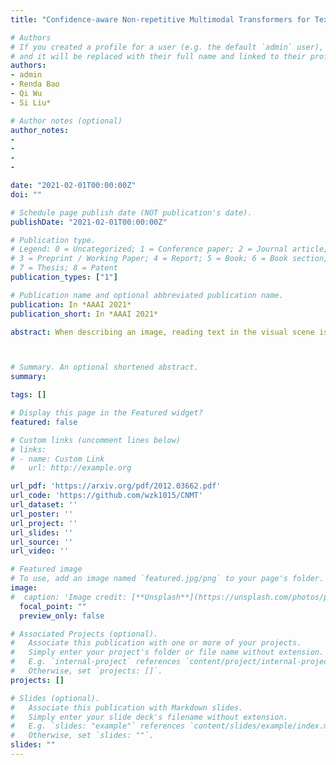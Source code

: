 ```yaml
---
title: "Confidence-aware Non-repetitive Multimodal Transformers for TextCaps"

# Authors
# If you created a profile for a user (e.g. the default `admin` user), write the username (folder name) here 
# and it will be replaced with their full name and linked to their profile.
authors:
- admin
- Renda Bao
- Qi Wu
- Si Liu*

# Author notes (optional)
author_notes:
- 
- 
- 
- 

date: "2021-02-01T00:00:00Z"
doi: ""

# Schedule page publish date (NOT publication's date).
publishDate: "2021-02-01T00:00:00Z"

# Publication type.
# Legend: 0 = Uncategorized; 1 = Conference paper; 2 = Journal article;
# 3 = Preprint / Working Paper; 4 = Report; 5 = Book; 6 = Book section;
# 7 = Thesis; 8 = Patent
publication_types: ["1"]

# Publication name and optional abbreviated publication name.
publication: In *AAAI 2021*
publication_short: In *AAAI 2021*

abstract: When describing an image, reading text in the visual scene is crucial to understand the key information. Recent work explores the TextCaps task, i.e. image captioning with reading Optical Character Recognition (OCR) tokens, which requires models to read text and cover them in generated captions. Existing approaches fail to generate accurate descriptions because of their (1) poor reading ability; (2) inability to choose the crucial words among all extracted OCR tokens; (3) repetition of words in predicted captions. To this end, we propose a Confidence-aware Non-repetitive Multimodal Transformers (CNMT) to tackle the above challenges. Our CNMT consists of a reading, a reasoning and a generation modules, in which Reading Module employs better OCR systems to enhance text reading ability and a confidence embedding to select the most noteworthy tokens. To address the issue of word redundancy in captions, our Generation Module includes a repetition mask to avoid predicting repeated word in captions. Our model outperforms state-of-the-art models on TextCaps dataset, improving from 81.0 to 93.0 in CIDEr. Our source code is publicly available.



# Summary. An optional shortened abstract.
summary: 

tags: []

# Display this page in the Featured widget?
featured: false

# Custom links (uncomment lines below)
# links:
# - name: Custom Link
#   url: http://example.org

url_pdf: 'https://arxiv.org/pdf/2012.03662.pdf'
url_code: 'https://github.com/wzk1015/CNMT'
url_dataset: ''
url_poster: ''
url_project: ''
url_slides: ''
url_source: ''
url_video: ''

# Featured image
# To use, add an image named `featured.jpg/png` to your page's folder. 
image:
#  caption: 'Image credit: [**Unsplash**](https://unsplash.com/photos/pLCdAaMFLTE)'
  focal_point: ""
  preview_only: false

# Associated Projects (optional).
#   Associate this publication with one or more of your projects.
#   Simply enter your project's folder or file name without extension.
#   E.g. `internal-project` references `content/project/internal-project/index.md`.
#   Otherwise, set `projects: []`.
projects: []

# Slides (optional).
#   Associate this publication with Markdown slides.
#   Simply enter your slide deck's filename without extension.
#   E.g. `slides: "example"` references `content/slides/example/index.md`.
#   Otherwise, set `slides: ""`.
slides: ""
---
```


